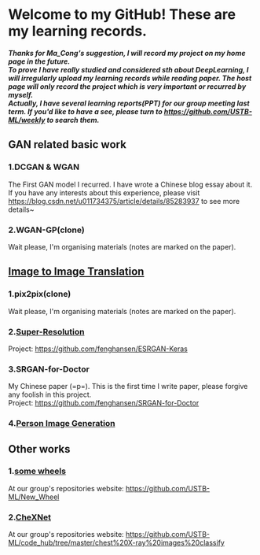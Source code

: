 # Welcome to my GitHub! These are my learning records.   
***Thanks for Ma_Cong's suggestion, I will record my project on my home page in the future.  
To prove I have really studied and considered sth about DeepLearning, I will irregularly upload my learning records while reading paper. The host page will only record the project which is very important or recurred by myself.  
Actually, I have several learning reports(PPT) for our group meeting last term. If you'd like to have a see, please turn to https://github.com/USTB-ML/weekly to search them.***  


## GAN related basic work  
### 1.DCGAN & WGAN  
  The First GAN model I recurred. I have wrote a Chinese blog essay about it. If you have any interests about this experience, please visit https://blog.csdn.net/u011734375/article/details/85283937 to see more details~  
  
### 2.WGAN-GP(clone)  
  Wait please, I'm organising materials (notes are marked on the paper).  

## [Image to Image Translation](https://github.com/fenghansen/Study/tree/master/Image_to_Image_Translation)  
### 1.pix2pix(clone)  
  Wait please, I'm organising materials (notes are marked on the paper).  
### 2.[Super-Resolution](https://github.com/fenghansen/Study/tree/master/Image_to_Image_Translation/Super-Resolution)  
  Project: https://github.com/fenghansen/ESRGAN-Keras  
### 3.SRGAN-for-Doctor
  My Chinese paper (=p=). This is the first time I write paper, please forgive any foolish in this project.  
  Project: https://github.com/fenghansen/SRGAN-for-Doctor  
### 4.[Person Image Generation](https://github.com/fenghansen/Study/tree/master/Image_to_Image_Translation/Person_Image_Generation) 
  
## Other works  
### 1.[some wheels](https://github.com/USTB-ML/New_Wheel)  
At our group's repositories website: https://github.com/USTB-ML/New_Wheel  
  
### 2.[CheXNet](https://github.com/USTB-ML/code_hub/tree/master/chest%20X-ray%20images%20classify)
At our group's repositories website: https://github.com/USTB-ML/code_hub/tree/master/chest%20X-ray%20images%20classify  
